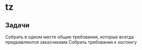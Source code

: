 # tz
## Задачи
Собрать в одном месте общие требования, которые всегда предъявляются заказчиками
Собрать требования к хостингу

